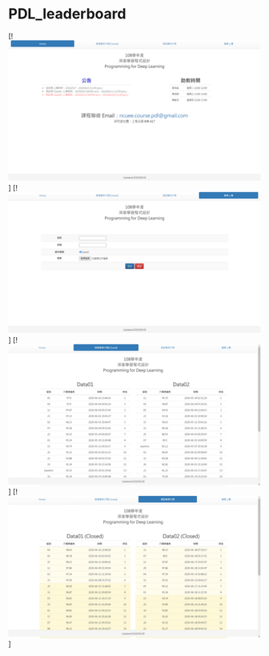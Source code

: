 # PDL_leaderboard

[!<img src="img/PDL網頁01.png">]
[!<img src="img/PDL網頁02.png">]
[!<img src="img/PDL網頁03.png">]
[!<img src="img/PDL網頁04.png">]